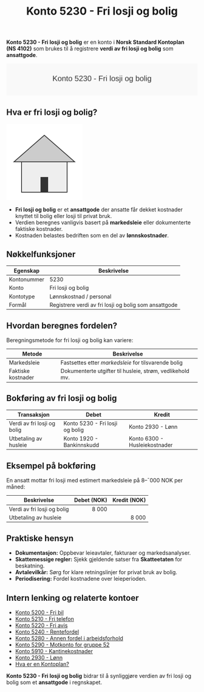﻿---
title: "Konto 5230 - Fri losji og bolig"
seoTitle: "Konto 5230 | Fri losji og bolig | Ansattgode"
description: "Konto 5230 brukes til å føre verdien av fri losji og bolig som ansattgode. Les om beregning, bokføring, periodisering og skattemessige forhold."
summary: "Guide til konto 5230 for fri losji og bolig som ansattgode, med beregning og bokføring."
---

**Konto 5230 - Fri losji og bolig** er en konto i **Norsk Standard Kontoplan (NS 4102)** som brukes til å registrere **verdi av fri losji og bolig** som **ansattgode**.

![Illustrasjon av konto 5230 Fri losji og bolig](5230-fri-losji-og-bolig-image.svg)

## Hva er fri losji og bolig?

![Illustrasjon av hus for fri losji og bolig](5230-fri-losji-og-bolig-house.svg)

* **Fri losji og bolig** er et **ansattgode** der ansatte får dekket kostnader knyttet til bolig eller losji til privat bruk.
* Verdien beregnes vanligvis basert på **markedsleie** eller dokumenterte faktiske kostnader.
* Kostnaden belastes bedriften som en del av **lønnskostnader**.

## Nøkkelfunksjoner

| Egenskap      | Beskrivelse                                           |
|---------------|-------------------------------------------------------|
| Kontonummer   | 5230                                                  |
| Konto         | Fri losji og bolig                                    |
| Kontotype     | Lønnskostnad / personal                               |
| Formål        | Registrere verdi av fri losji og bolig som ansattgode |

## Hvordan beregnes fordelen?

Beregningsmetode for fri losji og bolig kan variere:

| Metode                       | Beskrivelse                                                               |
|------------------------------|---------------------------------------------------------------------------|
| Markedsleie                  | Fastsettes etter *markedsleie* for tilsvarende bolig                      |
| Faktiske kostnader           | Dokumenterte utgifter til husleie, strøm, vedlikehold mv.                  |

## Bokføring av fri losji og bolig

| Transaksjon                  | Debet                               | Kredit                          |
|------------------------------|-------------------------------------|---------------------------------|
| Verdi av fri losji og bolig  | Konto 5230 - Fri losji og bolig     | Konto 2930 - Lønn               |
| Utbetaling av husleie        | Konto 1920 - Bankinnskudd           | Konto 6300 - Husleiekostnader   |

## Eksempel på bokføring

En ansatt mottar fri losji med estimert markedsleie på 8–¯000 NOK per måned:

| Beskrivelse                  | Debet (NOK) | Kredit (NOK) |
|------------------------------|-----------:|-------------:|
| Verdi av fri losji og bolig  |       8 000 |              |
| Utbetaling av husleie        |            |        8 000 |

## Praktiske hensyn

* **Dokumentasjon:** Oppbevar leieavtaler, fakturaer og markedsanalyser.
* **Skattemessige regler:** Sjekk gjeldende satser fra **Skatteetaten** for beskatning.
* **Avtalevilkår:** Sørg for klare retningslinjer for privat bruk av bolig.
* **Periodisering:** Fordel kostnadene over leieperioden.

## Intern lenking og relaterte kontoer

* [Konto 5200 - Fri bil](/blogs/kontoplan/5200-fri-bil "Konto 5200 - Fri bil: Regnskapsføring av firmabil som ansattgode i Norsk kontoplan")
* [Konto 5210 - Fri telefon](/blogs/kontoplan/5210-fri-telefon "Konto 5210 - Fri telefon: Regnskapsføring av fri telefon som ansattgode i Norsk kontoplan")
* [Konto 5220 - Fri avis](/blogs/kontoplan/5220-fri-avis "Konto 5220 - Fri avis: Regnskapsføring av fri avis som ansattgode i Norsk kontoplan")
* [Konto 5240 - Rentefordel](/blogs/kontoplan/5240-rentefordel "Konto 5240 - Rentefordel: Regnskapsføring av rentefordel som ansattgode i Norsk kontoplan")
* [Konto 5280 - Annen fordel i arbeidsforhold](/blogs/kontoplan/5280-annen-fordel-i-arbeidsforhold "Konto 5280 - Annen fordel i arbeidsforhold: Regnskapsføring av øvrige ansattfordeler i Norsk kontoplan")
* [Konto 5290 - Motkonto for gruppe 52](/blogs/kontoplan/5290-motkonto-for-gruppe-52 "Konto 5290 - Motkonto for gruppe 52: Regnskapsføring av motkonto for gruppe 52 ansattgoder i Norsk kontoplan")
* [Konto 5910 - Kantinekostnader](/blogs/kontoplan/5910-kantinekostnader "Konto 5910 - Kantinekostnader")
* [Konto 2930 - Lønn](/blogs/kontoplan/2930-lonn "Konto 2930 - Lønn")
* [Hva er en Kontoplan?](/blogs/regnskap/hva-er-kontoplan "Hva er en Kontoplan? Komplett Guide til Kontoplaner i Norsk Regnskap")

**Konto 5230 - Fri losji og bolig** bidrar til å synliggjøre verdien av fri losji og bolig som et **ansattgode** i regnskapet.






